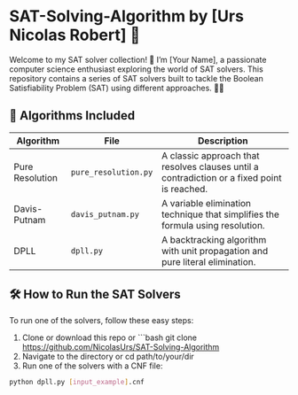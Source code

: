 # SAT-Solving-Algorithm by [Urs Nicolas Robert] 🚀

Welcome to my SAT solver collection! 🎉 I’m [Your Name], a passionate computer science enthusiast exploring the world of SAT solvers. This repository contains a series of SAT solvers built to tackle the Boolean Satisfiability Problem (SAT) using different approaches. 🧠✨

## 🚀 Algorithms Included

| Algorithm | File | Description |
|-----------|------|-------------|
| Pure Resolution | `pure_resolution.py` | A classic approach that resolves clauses until a contradiction or a fixed point is reached. |
| Davis-Putnam | `davis_putnam.py` | A variable elimination technique that simplifies the formula using resolution. |
| DPLL | `dpll.py` | A backtracking algorithm with unit propagation and pure literal elimination. |

## 🛠️ How to Run the SAT Solvers

To run one of the solvers, follow these easy steps:

1. Clone or download this repo or ```bash git clone https://github.com/NicolasUrs/SAT-Solving-Algorithm
2. Navigate to the directory or cd path/to/your/dir
3. Run one of the solvers with a CNF file:

```bash
python dpll.py [input_example].cnf
